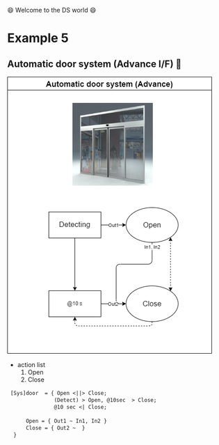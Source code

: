 :smile: Welcome to the DS world  :smile:
# Example 5

## Automatic door system (Advance I/F) :door:


 ![AAA](./png/ex5.dio.png)
 
  - action list 
    1. Open
    2. Close

```
 [Sys]door  = { Open <||> Close;
               (Detect) > Open, @10sec  > Close;
               @10 sec <| Close;

      Open = { Out1 ~ In1, In2 }
      Close = { Out2 ~  }
  }
```
